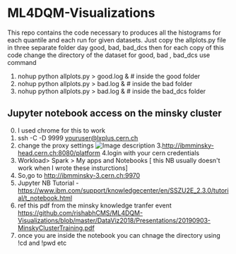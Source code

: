 # ML4DQM-Visualizations
This repo contains the code necessary to produces all the histograms for each quantile and each run for given datasets.
Just copy the allplots.py file in three separate folder day good, bad, bad_dcs
then for each copy of this code change the directory of the dataset for good, bad , bad_dcs
use command
1. nohup python allplots.py > good.log & # inside the good folder
2. nohup python allplots.py > bad.log & # inside the bad folder
3. nohup python allplots.py > bad.log & # inside the bad_dcs folder


## Jupyter notebook access on the minsky cluster
0. I used chrome for this to work
1. ssh -C -D 9999 youruser@lxplus.cern.ch
2. change the proxy settings
![Image description](https://raw.githubusercontent.com/rishabhCMS/ML4DQM-Visualizations/blob/master/DataViz2018/Presentations/image.png)
3.http://ibmminsky-head.cern.ch:8080/platform
4.login with your cern credentials
5. Workload> Spark > My apps and Notebooks [ this NB usually doesn't work when I wrote these insturctions]
6. So,go to http://ibmminsky-3.cern.ch:9970
7. Jupyter NB Tutorial - https://www.ibm.com/support/knowledgecenter/en/SSZU2E_2.3.0/tutorial/t_notebook.html
8. ref this pdf from the minsky knowledge tranfer event https://github.com/rishabhCMS/ML4DQM-Visualizations/blob/master/DataViz2018/Presentations/20190903-MinskyClusterTraining.pdf
9. once you are inside the notebook you can chnage the directory using !cd and !pwd etc
